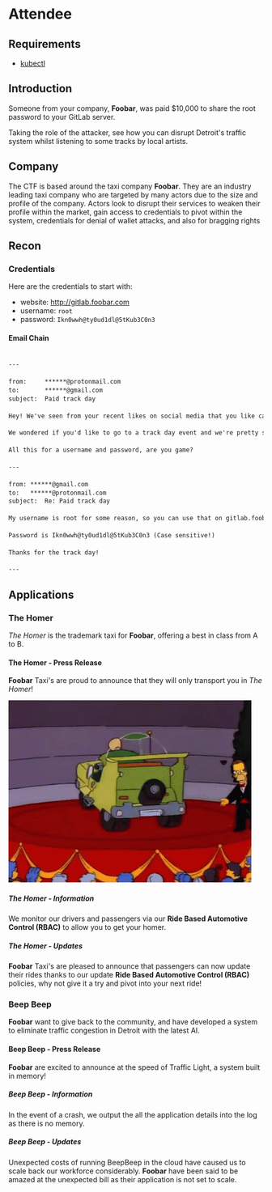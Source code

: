 # Attendee

## Requirements

- [kubectl](https://kubernetes.io/docs/tasks/tools/#kubectl)

## Introduction

Someone from your company, __Foobar__, was paid $10,000 to share the root password to your GitLab server.

Taking the role of the attacker, see how you can disrupt Detroit's traffic system whilst listening to some tracks by local artists.

## Company

The CTF is based around the taxi company __Foobar__. They are an industry leading taxi company who are targeted by many actors due to the size and profile of the company. Actors look to disrupt their services to weaken their profile within the market, gain access to credentials to pivot within the system, credentials for denial of wallet attacks, and also for bragging rights

## Recon

### Credentials

Here are the credentials to start with:

- website: <http://gitlab.foobar.com>
- username: `root`
- password: `Ikn0wwh@ty0ud1dl@5tKub3C0n3`

#### Email Chain

```txt

---

from:     ******@protonmail.com
to:       ******@gmail.com
subject:  Paid track day

Hey! We've seen from your recent likes on social media that you like cars.

We wondered if you'd like to go to a track day event and we're pretty sure you'd come first and win our $10,000 prize for the best parallel parking competition (cash or bitcoin).

All this for a username and password, are you game?

---

from: ******@gmail.com
to:   ******@protonmail.com
subject:  Re: Paid track day

My username is root for some reason, so you can use that on gitlab.foobar.com.

Password is Ikn0wwh@ty0ud1dl@5tKub3C0n3 (Case sensitive!)

Thanks for the track day!

---

```

## Applications

### The Homer

_The Homer_ is the trademark taxi for __Foobar__, offering a best in class from A to B.

#### The Homer - Press Release

__Foobar__ Taxi's are proud to announce that they will only transport you in _The Homer_!

![Homer Simpson in The Homer](./the-homer.gif)

##### The Homer - Information

We monitor our drivers and passengers via our __Ride Based Automotive Control (RBAC)__ to allow you to get your homer.

##### The Homer - Updates

__Foobar__ Taxi's are pleased to announce that passengers can now update their rides thanks to our update __Ride Based Automotive Control (RBAC)__ policies, why not give it a try and pivot into your next ride!

### Beep Beep

__Foobar__ want to give back to the community, and have developed a system to eliminate traffic congestion in Detroit with the latest AI.

#### Beep Beep - Press Release

__Foobar__ are excited to announce at the speed of Traffic Light, a system built in memory!

##### Beep Beep - Information

In the event of a crash, we output the all the application details into the log as there is no memory.

##### Beep Beep - Updates

Unexpected costs of running BeepBeep in the cloud have caused us to scale back our workforce considerably. __Foobar__ have been said to be amazed at the unexpected bill as their application is not set to scale.

